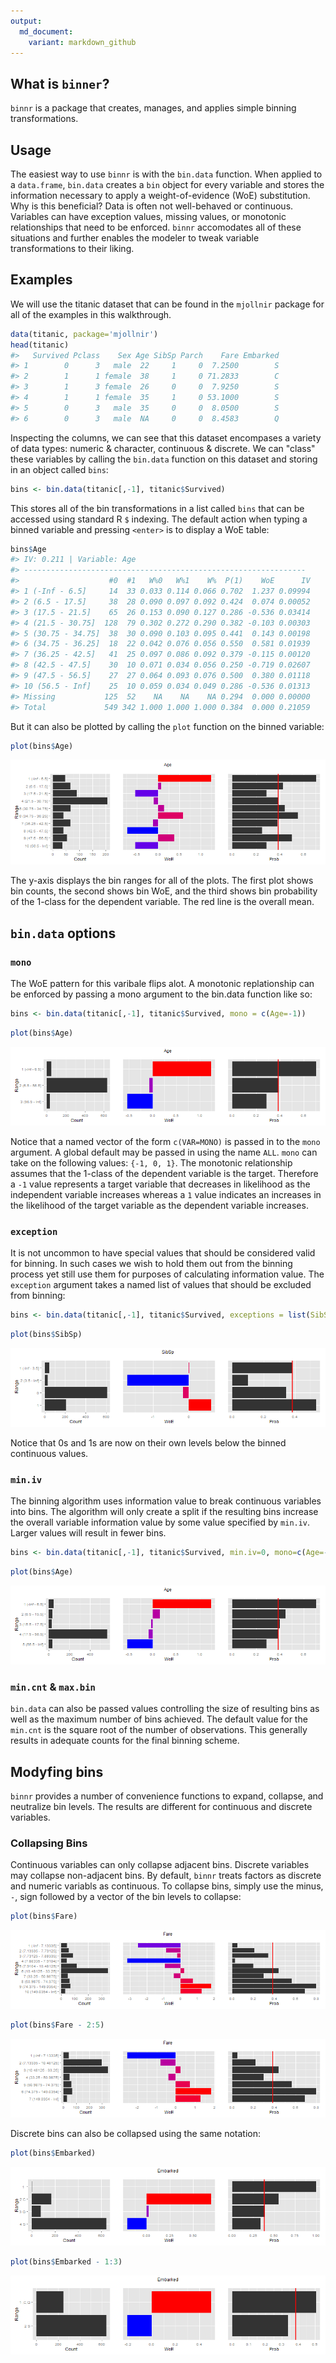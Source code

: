 ```yaml
---
output:
  md_document:
    variant: markdown_github
---
```


<!-- README.md is generated from README.Rmd. Please edit that file -->



## What is `binner`?
`binnr` is a package that creates, manages, and applies simple binning
transformations.

## Usage
The easiest way to use `binnr` is with the `bin.data` function. When applied to 
a `data.frame`, `bin.data` creates a `bin` object for every variable and stores
the information necessary to apply a weight-of-evidence (WoE) substitution. Why
is this beneficial? Data is often not well-behaved or continuous. Variables can 
have exception values, missing values, or monotonic relationships that need to
be enforced. `binnr` accomodates all of these situations and further enables the
modeler to tweak variable transformations to their liking.

## Examples
We will use the titanic dataset that can be found in the `mjollnir` package for
all of the examples in this walkthrough.


```r
data(titanic, package='mjollnir')
head(titanic)
#>   Survived Pclass    Sex Age SibSp Parch    Fare Embarked
#> 1        0      3   male  22     1     0  7.2500        S
#> 2        1      1 female  38     1     0 71.2833        C
#> 3        1      3 female  26     0     0  7.9250        S
#> 4        1      1 female  35     1     0 53.1000        S
#> 5        0      3   male  35     0     0  8.0500        S
#> 6        0      3   male  NA     0     0  8.4583        Q
```

Inspecting the columns, we can see that this dataset encompases a variety
of data types: numeric & character, continuous & discrete. We can "class" these
variables by calling the `bin.data` function on this dataset and storing in
an object called `bins`:


```r
bins <- bin.data(titanic[,-1], titanic$Survived)
```

This stores all of the bin transformations in a list called `bins` that can be
accessed using standard R `$` indexing. The default action when typing a binned
variable and pressing `<enter>` is to display a WoE table:


```r
bins$Age
#> IV: 0.211 | Variable: Age
#> ---------------------------------------------------------------
#>                    #0  #1   W%0   W%1    W%  P(1)    WoE      IV
#> 1 (-Inf - 6.5]     14  33 0.033 0.114 0.066 0.702  1.237 0.09994
#> 2 (6.5 - 17.5]     38  28 0.090 0.097 0.092 0.424  0.074 0.00052
#> 3 (17.5 - 21.5]    65  26 0.153 0.090 0.127 0.286 -0.536 0.03414
#> 4 (21.5 - 30.75]  128  79 0.302 0.272 0.290 0.382 -0.103 0.00303
#> 5 (30.75 - 34.75]  38  30 0.090 0.103 0.095 0.441  0.143 0.00198
#> 6 (34.75 - 36.25]  18  22 0.042 0.076 0.056 0.550  0.581 0.01939
#> 7 (36.25 - 42.5]   41  25 0.097 0.086 0.092 0.379 -0.115 0.00120
#> 8 (42.5 - 47.5]    30  10 0.071 0.034 0.056 0.250 -0.719 0.02607
#> 9 (47.5 - 56.5]    27  27 0.064 0.093 0.076 0.500  0.380 0.01118
#> 10 (56.5 - Inf]    25  10 0.059 0.034 0.049 0.286 -0.536 0.01313
#> Missing           125  52    NA    NA    NA 0.294  0.000 0.00000
#> Total             549 342 1.000 1.000 1.000 0.384  0.000 0.21059
```

But it can also be plotted by calling the `plot` function on the binned variable:

```r
plot(bins$Age)
```

![plot of chunk unnamed-chunk-5](plots/README-unnamed-chunk-5-1.png) 

The y-axis displays the bin ranges for all of the plots. The first plot shows
bin counts, the second shows bin WoE, and the third shows bin probability of the
1-class for the dependent variable. The red line is the overall mean.

## `bin.data` options

### `mono`
The WoE  pattern for this varibale flips alot. A monotonic replationship can be
enforced by passing a mono argument to the bin.data function like so:


```r
bins <- bin.data(titanic[,-1], titanic$Survived, mono = c(Age=-1))
```


```r
plot(bins$Age)
```

![plot of chunk unnamed-chunk-7](plots/README-unnamed-chunk-7-1.png) 

Notice that a named vector of the form `c(VAR=MONO)` is passed in to the `mono`
argument. A global default may be passed in using the name `ALL`. `mono` can
take on the following values: `{-1, 0, 1}`. The monotonic relationship assumes
that the 1-class of the dependent variable is the target. Therefore a `-1` value
represents a target variable that decreases in likelihood as the independent
variable increases whereas a `1` value indicates an increases in the likelihood
of the target variable as the dependent variable increases.

### `exception`

It is not uncommon to have special values that should be considered valid for
binning. In such cases we wish to hold them out from the binning process yet
still use them for purposes of calculating information value. The `exception`
argument takes a named list of values that should be excluded from binning:


```r
bins <- bin.data(titanic[,-1], titanic$Survived, exceptions = list(SibSp=c(0,1)))
```

```r
plot(bins$SibSp)
```

![plot of chunk unnamed-chunk-9](plots/README-unnamed-chunk-9-1.png) 

Notice that 0s and 1s are now on their own levels below the binned continuous
values. 

### `min.iv`

The binning algorithm uses information value to break continuous variables into 
bins. The algorithm will only create a split if the resulting bins increase the 
overall variable information value by some value specified by `min.iv`. Larger
values will result in fewer bins.


```r
bins <- bin.data(titanic[,-1], titanic$Survived, min.iv=0, mono=c(Age=-1))
```

```r
plot(bins$Age)
```

![plot of chunk unnamed-chunk-11](plots/README-unnamed-chunk-11-1.png) 

### `min.cnt` & `max.bin`

`bin.data` can also be passed values controlling the size of resulting bins as
well as the maximum number of bins achieved. The default value for the `min.cnt`
is the square root of the number of observations. This generally results in 
adequate counts for the final binning scheme.

## Modyfing bins

`binnr` provides a number of convenience functions to expand, collapse, and
neutralize bin levels. The results are different for continuous and discrete
variables.

### Collapsing Bins

Continuous variables can only collapse adjacent bins. Discrete variables may
collapse non-adjacent bins. By default, `binnr` treats factors as discrete and
numeric variabls as continuous. To collapse bins, simply use the minus, `-`,
sign followed by a vector of the bin levels to collapse:


```r
plot(bins$Fare)
```

![plot of chunk unnamed-chunk-12](plots/README-unnamed-chunk-12-1.png) 

```r
plot(bins$Fare - 2:5)
```

![plot of chunk unnamed-chunk-12](plots/README-unnamed-chunk-12-2.png) 

Discrete bins can also be collapsed using the same notation:


```r
plot(bins$Embarked)
```

![plot of chunk unnamed-chunk-13](plots/README-unnamed-chunk-13-1.png) 

```r
plot(bins$Embarked - 1:3)
```

![plot of chunk unnamed-chunk-13](plots/README-unnamed-chunk-13-2.png) 





